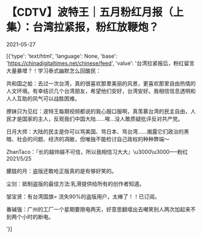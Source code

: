 # 【CDTV】波特王｜五月粉红月报（上集）：台湾拉紧报，粉红放鞭炮？

2021-05-27

[{'type': 'text/html', 'language': None, 'base': 'https://chinadigitaltimes.net/chinese/feed', 'value': '台湾拉紧报后，粉红留言大量暴增？！学习泰式幽默怎么回酸民：





共和国之蛤：去过一次台湾，真的很喜欢那里美丽的风景，更喜欢那里自由热情的人文环境。有幸结识几个台湾朋友，希望他们安好，台湾安好。我相信信息透明和人人互助的风气可以战胜困难。

撩妹只为见红：波特王每期视频都说的我心服口服啊，真羡慕台湾的民主自由，人民才是国家的主人，反观我们中国大陆……唉…没人敢质疑批评反对共产党。

日月大师：大陆的民主是你可以骂美国、骂日本、骂台湾&#8230;&#8230;揭露它们政治的黑暗、社会的问题、经济的凋敝，但唯独不能检讨自己政权的种种弊端～

ZhanTaco：『长的越帅越不可信，所以我相信习大大』\u3000\u3000&#8212;&#8211;粉红2021/5/25

朦胧的月：盗版还敢呛正版真的是有够好笑的。

尘剑：抵制盗版的最佳方法:乳滑提供给所有的创作者知道。

邹宝贤：有台湾国旗= 流失90%的盗版用户，太棒了！！已订阅。

番碱强：广州的工厂一个星期要限电两天，好意思翻墙出去嘲笑别人两次加起来不到两个小时的断电。

'}]